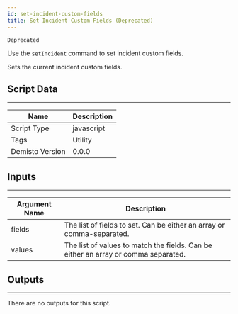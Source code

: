 ```yaml
---
id: set-incident-custom-fields
title: Set Incident Custom Fields (Deprecated)
---
```


`Deprecated`

Use the `setIncident` command to set incident custom fields.

Sets the current incident custom fields.

## Script Data
---

| **Name** | **Description** |
| --- | --- |
| Script Type | javascript |
| Tags | Utility |
| Demisto Version | 0.0.0 |

## Inputs
---

| **Argument Name** | **Description** |
| --- | --- |
| fields | The list of fields to set. Can be either an array or comma-separated. |
| values | The list of values to match the fields. Can be either an array or comma separated. |

## Outputs
---
There are no outputs for this script.
